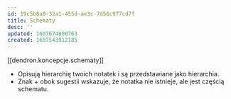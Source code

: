 ```yaml
---
id: 19c5b8a8-32a1-455d-ae3c-7d56c977cd7f
title: Schematy
desc: ''
updated: 1607674800763
created: 1607543912185
---
```

[[dendron.koncepcje.schematy]]
- Opisują hierarchię twoich notatek i są przedstawiane jako hierarchia.
- Znak + obok sugestii wskazuje, że notatka nie istnieje, ale jest częścią schematu.
